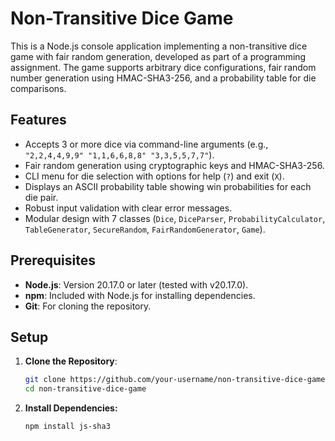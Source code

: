 # Non-Transitive Dice Game

This is a Node.js console application implementing a non-transitive dice game with fair random generation, developed as part of a programming assignment. The game supports arbitrary dice configurations, fair random number generation using HMAC-SHA3-256, and a probability table for die comparisons.

## Features

- Accepts 3 or more dice via command-line arguments (e.g., `"2,2,4,4,9,9" "1,1,6,6,8,8" "3,3,5,5,7,7"`).
- Fair random generation using cryptographic keys and HMAC-SHA3-256.
- CLI menu for die selection with options for help (`?`) and exit (`X`).
- Displays an ASCII probability table showing win probabilities for each die pair.
- Robust input validation with clear error messages.
- Modular design with 7 classes (`Dice`, `DiceParser`, `ProbabilityCalculator`, `TableGenerator`, `SecureRandom`, `FairRandomGenerator`, `Game`).

## Prerequisites

- **Node.js**: Version 20.17.0 or later (tested with v20.17.0).
- **npm**: Included with Node.js for installing dependencies.
- **Git**: For cloning the repository.

## Setup

1. **Clone the Repository**:
   ```bash
   git clone https://github.com/your-username/non-transitive-dice-game.git
   cd non-transitive-dice-game

2. **Install Dependencies:**
   ```bash
   npm install js-sha3
